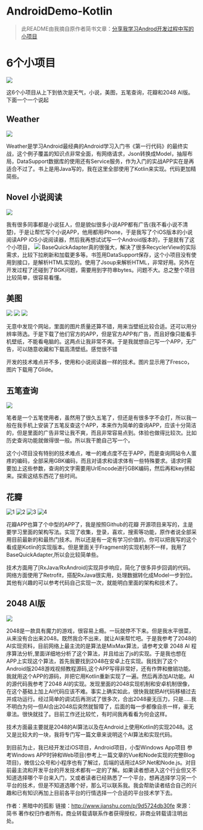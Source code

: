 # AndroidDemo-Kotlin
>此README由我摘自原作者简书文章：[分享我学习Androd开发过程中写的小项目](http://www.jianshu.com/p/9d5724db30fe)

# 6个小项目
![](http://upload-images.jianshu.io/upload_images/1281203-63ebd9f6b502510d.jpg?imageMogr2/auto-orient/strip%7CimageView2/2/w/1240)


这6个小项目从上下到依次是天气，小说，美图，五笔查询，花瓣和2048 AI版。
下面一个一个说起

## Weather
![](http://upload-images.jianshu.io/upload_images/1281203-6700d20278f37ccb.gif?imageMogr2/auto-orient/strip)

Weather是学习Android最经典的Android学习入门书《第一行代码》的最终实战，这个例子覆盖的知识点非常全面，有网络请求，Json转换成Model，抽屉布局，DataSupport数据库的使用还有Service服务，作为入门的实战APP实在是再适合不过了。书上是用Java写的，我在这里全部使用了Kotlin来实现。代码更加精简些。

## Novel 小说阅读
![](http://upload-images.jianshu.io/upload_images/1281203-2ed6747ddf6ad36e.gif?imageMogr2/auto-orient/strip)

我有很多同事都是小说狂人，但是貌似很多小说APP都有广告(我不看小说不清楚)，于是让帮忙写个小说APP，他用都用iPhone，于是我写了个iOS版本的小说阅读APP iOS小说阅读器，然后我再想试试写一个Android版本的，于是就有了这个小项目，
![](http://upload-images.jianshu.io/upload_images/1281203-8e32a2053dcaf50c.gif?imageMogr2/auto-orient/strip)
BaseQuickAdapter真的很强大，解决了很多RecyclerView的实际需求，比较下拉刷新和加载更多等。书签用DataSupport保存，这个小项目没有使用到接口，是解析HTML实现的。使用了Jsoup来解析HTML，非常好用。另外在开发过程了还碰到了BGK问题，需要用到字符串bytes。问题不大。总之整个项目比较简单，很容易看懂。

## 美图
![](http://upload-images.jianshu.io/upload_images/1281203-c36a3a930184a3e4.gif?imageMogr2/auto-orient/strip)
![](http://upload-images.jianshu.io/upload_images/1281203-dd62ceeee2cbf379.gif?imageMogr2/auto-orient/strip)
![](http://upload-images.jianshu.io/upload_images/1281203-e7e27992eb42be93.gif?imageMogr2/auto-orient/strip)


无意中发现个网站，里面的图片质量还算不错，用来当壁纸比较合适。还可以用分辨率筛选。于是下载了他们官方的APP，但是官方APP有广告，而且好像只能看手机壁纸，不能看电脑的。这两点让我非常不爽。于是我就想自己写一个APP，无广告，可以随意收藏和下载高清壁纸。感觉很不错

开发的技术难点并不多，使用和小说阅读器一样的技术。图片显示用了Fresco，图片下载用了Glide。

## 五笔查询
![](http://upload-images.jianshu.io/upload_images/1281203-b8d6be6cf4ddafae.gif?imageMogr2/auto-orient/strip)

笔者是一个五笔使用者，虽然用了很久五笔了，但还是有很多字不会打，所以我一般在我手机上安装了五笔反查这个APP，本来作为简单的查询APP，应该十分简洁的，但是里面的广告非常让我不爽，而且非常容易点到。体验也做得比较次。比如历史查询功能就做得很一般。所以我干脆自己写一个。

这个小项目没有特别的技术难点，唯一的难点度不在于APP，而是查询网站令人蛋疼的编码，全部采用GBK编码，而且对请求和请求体有一些特殊要求。请求时需要加上这些参数，查询的文字需要用UrlEncode进行GBK编码，然后再和key拼起来。探索这结东西花了些时间。

## 花瓣

![1](http://upload-images.jianshu.io/upload_images/1281203-fb584fa0da520ec4.gif?imageMogr2/auto-orient/strip)
![2](http://upload-images.jianshu.io/upload_images/1281203-1b7e37312ac8a70b.gif?imageMogr2/auto-orient/strip)
![3](http://upload-images.jianshu.io/upload_images/1281203-f430ea302a8643dc.gif?imageMogr2/auto-orient/strip)
![4](http://upload-images.jianshu.io/upload_images/1281203-60b70ae21a34631b.gif?imageMogr2/auto-orient/strip)

花瓣APP也算了个中型的APP了，我是按照Github的花瓣 开源项目来写的，主是要学习里面的架构写法。实现了收集，登录，喜欢，搜索等功能，原作者说全部采用目前最新的和最热门技术。所以还是有一定有学习价值的。你可以把我写的这个看成是Kotlin的实现版本。但是里面关于Fragment的实现机制不一样，我用了BaseQuickAdapter,所以会比较简单些。

技术方面用了[RxJava/RxAndroid]实现异步响应，简化了很多异步回调的代码。网络方面使用了Retrofit，搭配RxJava很实用，处理数据转化成Model一步到位。其他有兴趣的可以参考代码自己实现一次，就能明白里面的架构和技术了。

## 2048 AI版
![](http://upload-images.jianshu.io/upload_images/1281203-15f4e1876e2052e6.gif?imageMogr2/auto-orient/strip)

2048是一款具有魔力的游戏，很容易上瘾。一玩就停不下来。但是我水平很菜，从来没有合出来2048。既然我合不出来，就让AI来帮忙吧。于是我参考了2048的AI实现资料，目前网络上最主流的是算法是MixMax算法，请参考文章 2048 AI 程序算法分析,里面详细地分析了这个算法，并且给出了js的实现。于是我也想在APP上实现这个算法，首先我要找到2048在安卓上在实现。我找到了这个Android版2048游戏视频教程源码,这个APP写得非常好，还有作弊和撤销功能。我就用这个APP的源码，并把它用Kotlin重新实现了一遍。然后再添加AI功能。AI的源代码我参考了2048 AI的实现。发现里面的2048实现机制和安卓机制很像，在这个基础上加上AI代码应该不难。事实上确实如此，很快我就把AI代码移植过去并成功运行。经过简单的调试后再测试了很多次，合出2048豪无压力，只是.....我不明白为何一但AI合出2048后突然就智障了，后面的每一步都像自杀一样，豪无章法。很快就挂了。目前工作还比较忙，有时间我再看看为何会这样。

技术方面最主要就是2048的AI算法以及在Android上使用Kotlin的实现2048。这又是比较大的一块，我将专门写一篇文章来说明这个AI算法和实现代码。

到目前为止，我已经开发过iOS项目，Android项目，小型Windows App项目 参考Windows APP时钟和Web项目(参考上一篇文章的Vue和Node实现的完整Blog项目)，微信公众号和小程序也有了解过，后端的话用过ASP.Net和Node.js。对目前最主流和开发平台的开发技术都有一定的了解。如果读者想进入这个行业但又不知道选择哪个平台来入门，又或者读者已经熟悉了一个平台，想再选择学习另一个平台的技术，但是不知道选哪个好，那么可以联系我。我会帮助读者结合自己的兴趣和已有知识再加上目前各平台的行情选择一个合适的平台技术学下去。

作者：黑暗中的孤影
链接：http://www.jianshu.com/p/9d5724db30fe
來源：简书
著作权归作者所有。商业转载请联系作者获得授权，非商业转载请注明出处。
